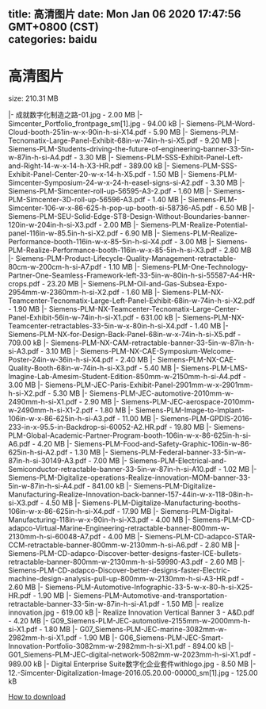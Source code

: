 
title: 高清图片
date: Mon Jan 06 2020 17:47:56 GMT+0800 (CST)    
categories: baidu
---

# 高清图片
size: 210.31 MB
 
 
|- 成就数字化制造之路-01.jpg - 2.00 MB
|- Simcenter_Portfolio_frontpage_sm[1].jpg - 94.00 kB
|- Siemens-PLM-Word-Cloud-booth-251in-w-x-90in-h-si-X14.pdf - 5.90 MB
|- Siemens-PLM-Tecnomatix-Large-Panel-Exhibit-68in-w-74in-h-si-X5.pdf - 9.20 MB
|- Siemens-PLM-Students-driving-the-future-of-engineering-banner-33-5in-w-87in-h-si-A4.pdf - 3.30 MB
|- Siemens-PLM-SSS-Exhibit-Panel-Left-and-Right-14-w-x-14-h-X3-HR.pdf - 389.00 kB
|- Siemens-PLM-SSS-Exhibit-Panel-Center-20-w-x-14-h-X5.pdf - 1.50 MB
|- Siemens-PLM-Simcenter-Symposium-24-w-x-24-h-easel-signs-si-A2.pdf - 3.30 MB
|- Siemens-PLM-Simcenter-roll-up-56595-A3-2.pdf - 1.60 MB
|- Siemens-PLM-Simcenter-3D-roll-up-56596-A3.pdf - 1.40 MB
|- Siemens-PLM-Simcenter-106-w-x-86-625-h-pop-up-booth-si-58736-A5.pdf - 6.50 MB
|- Siemens-PLM-SEU-Solid-Edge-ST8-Design-Without-Boundaries-banner-120in-w-204in-h-si-X3.pdf - 2.00 MB
|- Siemens-PLM-Realize-Potential-panel-116in-w-85.5in-h-si-X2.pdf - 6.90 MB
|- Siemens-PLM-Realize-Performance-booth-116in-w-x-85-5in-h-si-X4.pdf - 3.00 MB
|- Siemens-PLM-Realize-Performance-booth-116in-w-x-85-5in-h-si-X3.pdf - 2.80 MB
|- Siemens-PLM-Product-Lifecycle-Quality-Management-retractable-80cm-w-200cm-h-si-A7.pdf - 1.10 MB
|- Siemens-PLM-One-Technology-Partner-One-Seamless-Framework-left-33-5in-w-80in-h-si-55587-A4-HR-crops.pdf - 23.20 MB
|- Siemens-PLM-Oil-and-Gas-Subsea-Expo-2954mm-w-2360mm-h-si-X2.pdf - 1.60 MB
|- Siemens-PLM-NX-Teamcenter-Tecnomatix-Large-Left-Panel-Exhibit-68in-w-74in-h-si-X2.pdf - 1.90 MB
|- Siemens-PLM-NX-Teamcenter-Tecnomatix-Large-Center-Panel-Exhibit-56in-w-74in-h-si-X1.pdf - 631.00 kB
|- Siemens-PLM-NX-Teamcenter-retractables-33-5in-w-x-80in-h-si-X4.pdf - 1.40 MB
|- Siemens-PLM-NX-for-Design-Back-Panel-68in-w-x-74in-h-si-X5.pdf - 709.00 kB
|- Siemens-PLM-NX-CAM-retractable-banner-33-5in-w-87in-h-si-A3.pdf - 3.10 MB
|- Siemens-PLM-NX-CAE-Symposium-Welcome-Poster-24in-w-36in-h-si-X4.pdf - 2.40 MB
|- Siemens-PLM-NX-CAE-Quality-Booth-68in-w-74in-h-si-X3.pdf - 5.40 MB
|- Siemens-PLM-LMS-Imagine-Lab-Amesim-Student-Edition-850mm-w-2150mm-h-si-A4.pdf - 3.00 MB
|- Siemens-PLM-JEC-Paris-Exhibit-Panel-2901mm-w-x-2901mm-h-si-X2.pdf - 5.30 MB
|- Siemens-PLM-JEC-automotive-2010mm-w-2490mm-h-si-X1.pdf - 2.90 MB
|- Siemens-PLM-JEC-aerospace-2010mm-w-2490mm-h-si-X1-2.pdf - 1.80 MB
|- Siemens-PLM-Image-to-Implant-106in-w-x-86-625in-h-si-A3.pdf - 11.00 MB
|- Siemens-PLM-GPDIS-2016-233-in-x-95.5-in-Backdrop-si-60052-A2.HR.pdf - 19.80 MB
|- Siemens-PLM-Global-Academic-Partner-Program-booth-106in-w-x-86-625in-h-si-A6.pdf - 4.20 MB
|- Siemens-PLM-Food-and-Safety-Graphic-106in-w-86-625in-h-si-A2.pdf - 1.30 MB
|- Siemens-PLM-Federal-banner-33-5in-w-87in-h-si-30149-A3.pdf - 7.00 MB
|- Siemens-PLM-Electrical-and-Semiconductor-retractable-banner-33-5in-w-87in-h-si-A10.pdf - 1.02 MB
|- Siemens-PLM-Digitalize-operations-Realize-innovation-MOM-banner-33-5in-w-87in-h-si-A4.pdf - 841.00 kB
|- Siemens-PLM-Digitalize-Manufacturing-Realize-Innovation-back-banner-157-44in-w-x-118-08in-h-si-X3.pdf - 4.50 MB
|- Siemens-PLM-Digitalize-Manufacturing-booths-106in-w-x-86-625in-h-si-X4.pdf - 17.90 MB
|- Siemens-PLM-Digital-Manufacturing-118in-w-x-90in-h-si-X3.pdf - 4.00 MB
|- Siemens-PLM-CD-adapco-Virtual-Marine-Engineering-retractable-banner-800mm-w-2130mm-h-si-60048-A7.pdf - 4.00 MB
|- Siemens-PLM-CD-adapco-STAR-CCM-retractable-banner-800mm-w-2130mm-h-si-A6.pdf - 2.80 MB
|- Siemens-PLM-CD-adapco-Discover-better-designs-faster-ICE-bullets-retractable-banner-800mm-w-2130mm-h-si-59990-A3.pdf - 2.60 MB
|- Siemens-PLM-CD-adapco-Discover-better-designs-faster-Electric-machine-design-analysis-pull-up-800mm-w-2130mm-h-si-A3-HR.pdf - 2.60 MB
|- Siemens-PLM-Automotive-Infographic-33-5-w-x-80-h-si-X25-HR.pdf - 1.90 MB
|- Siemens-PLM-Automotive-and-transportation-retractable-banner-33-5in-w-87in-h-si-A1.pdf - 1.50 MB
|- realize innovation.jpg - 619.00 kB
|- Realize Innovation Vertical Banner 3 - A&D.pdf - 4.20 MB
|- G09_Siemens-PLM-JEC-automotive-2155mm-w-2000mm-h-si-X1.pdf - 1.80 MB
|- G07_Siemens-PLM-JEC-marine-3082mm-w-2982mm-h-si-X1.pdf - 1.90 MB
|- G06_Siemens-PLM-JEC-Smart-Innovation-Portfolio-3082mm-w-2982mm-h-si-X1.pdf - 894.00 kB
|- G01_Siemens-PLM-JEC-digital-network-5082mm-w-2023mm-h-si-X1.pdf - 989.00 kB
|- Digital Enterprise Suite数字化企业套件withlogo.jpg - 8.50 MB
|- 12.-Simcenter-Digitalization-Image-2016.05.20.00-00000_sm[1].jpg - 125.00 kB

[How to download](https://bpcam.bemobtrk.com/go/2ceec3aa-1ca2-46d6-b9ff-aaa5c184517c?jno=1569)